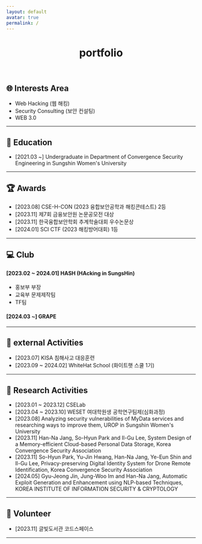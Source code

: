 ```yaml
---
layout: default
avatar: true
permalink: /
---
```

<h1 align="center">
portfolio
</h1>

<br/>

## 🌐 Interests Area
- Web Hacking (웹 해킹)
- Security Consulting (보안 컨설팅)
- WEB 3.0

---

## 🏫 Education
- [2021.03 ~] Undergraduate in Department of Convergence Security Engineering in Sungshin Women's University

---

## 🏆 Awards
- [2023.08] CSE-H-CON (2023 융합보안공학과 해킹콘테스트) 2등
- [2023.11] 제7회 금융보안원 논문공모전 대상
- [2023.11] 한국융합보안학회 추계학술대회 우수논문상
- [2024.01] SCI CTF (2023 해킹방어대회) 1등

---

## 💻 Club
#### [2023.02 ~ 2024.01] HASH (HAcking in SungsHin)
- 홍보부 부장
- 교육부 문제제작팀
- TF팀

#### [2024.03 ~] GRAPE

---

## 🏢 external Activities
- [2023.07] KISA 침해사고 대응훈련
- [2023.09 ~ 2024.02] WhiteHat School (화이트햇 스쿨 1기)

---

## 📝 Research Activities
- [2023.01 ~ 2023.12] CSELab
- [2023.04 ~ 2023.10] WESET 여대학원생 공학연구팀제(심화과정)
- [2023.08] Analyzing security vulnerabilities of MyData services and researching ways to improve them, UROP in Sungshin Women's University
- [2023.11] Han-Na Jang, So-Hyun Park and Il-Gu Lee, System Design of a Memory-efficient Cloud-based Personal Data Storage, Korea Convergence Security Association
- [2023.11] So-Hyun Park, Yu-Jin Hwang, Han-Na Jang, Ye-Eun Shin and Il-Gu Lee, Privacy-preserving Digital Identity System for Drone Remote Identification, Korea Convergence Security Association
- [2024.05] Gyu-Jeong Jin, Jung-Woo Im and Han-Na Jang, Automatic Exploit Generation and Enhancement using NLP-based Techniques, KOREA INSTITUTE OF INFORMATION SECURITY & CRYPTOLOGY

---

## 💙 Volunteer
- [2023.11] 글빛도서관 코드스페이스

---





